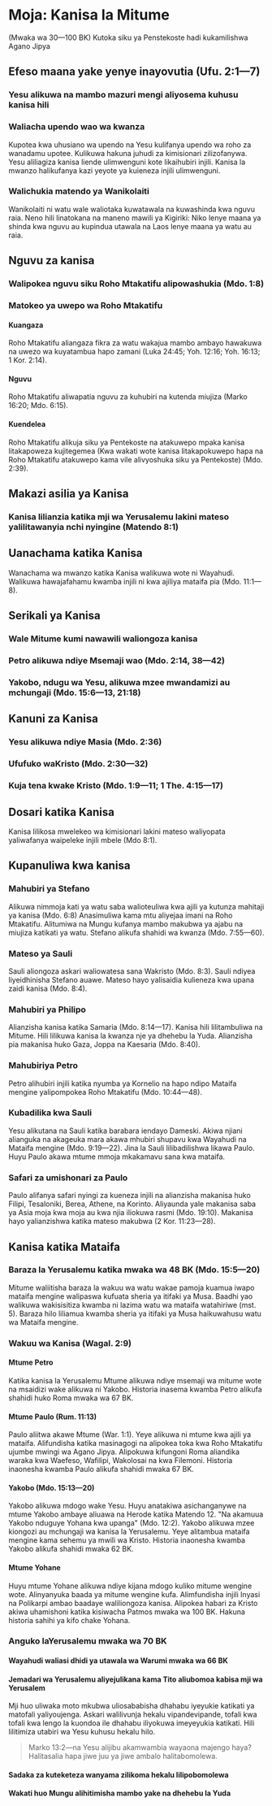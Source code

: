 # Moja: Kanisa la Mitume

(Mwaka wa 30—100 BK) Kutoka siku ya Penstekoste hadi kukamilishwa Agano Jipya

## Efeso maana yake yenye inayovutia (Ufu. 2:1—7)

### Yesu alikuwa na mambo mazuri mengi aliyosema kuhusu kanisa hili

### Waliacha upendo wao wa kwanza

Kupotea kwa uhusiano wa upendo na Yesu kulifanya upendo wa roho za wanadamu upotee. Kulikuwa hakuna juhudi za kimisionari zilizofanywa. Yesu aliliagiza kanisa liende ulimwenguni kote likaihubiri injili. Kanisa la mwanzo halikufanya kazi yeyote ya kuieneza injili ulimwenguni.

### Walichukia matendo ya Wanikolaiti

Wanikolaiti ni watu wale waliotaka kuwatawala na kuwashinda kwa nguvu raia. Neno hili linatokana na maneno mawili ya Kigiriki: Niko lenye maana ya shinda kwa nguvu au kupindua utawala na Laos lenye maana ya watu au raia.

## Nguvu za kanisa

### Walipokea nguvu siku Roho Mtakatifu alipowashukia (Mdo. 1:8)

### Matokeo ya uwepo wa Roho Mtakatifu

#### Kuangaza

Roho Mtakatifu aliangaza fikra za watu wakajua mambo ambayo hawakuwa na uwezo wa kuyatambua hapo zamani (Luka 24:45; Yoh. 12:16; Yoh. 16:13; 1 Kor. 2:14).

#### Nguvu

Roho Mtakatifu aliwapatia nguvu za kuhubiri na kutenda miujiza (Marko 16:20; Mdo. 6:15).

#### Kuendelea

Roho Mtakatifu alikuja siku ya Pentekoste na atakuwepo mpaka kanisa litakapoweza kujitegemea (Kwa wakati wote kanisa litakapokuwepo hapa na Roho Mtakatifu atakuwepo kama vile alivyoshuka siku ya Pentekoste) (Mdo. 2:39).

## Makazi asilia ya Kanisa

### Kanisa lilianzia katika mji wa Yerusalemu lakini mateso yalilitawanyia nchi nyingine (Matendo 8:1)

## Uanachama katika Kanisa

Wanachama wa mwanzo katika Kanisa walikuwa wote ni Wayahudi. Walikuwa hawajafahamu kwamba injili ni kwa ajiliya mataifa pia (Mdo. 11:1—8).

## Serikali ya Kanisa

### Wale Mitume kumi nawawili waliongoza kanisa

### Petro alikuwa ndiye Msemaji wao (Mdo. 2:14, 38—42)

### Yakobo, ndugu wa Yesu, alikuwa mzee mwandamizi au mchungaji (Mdo. 15:6—13, 21:18)

## Kanuni za Kanisa

### Yesu alikuwa ndiye Masia (Mdo. 2:36)

### Ufufuko waKristo (Mdo. 2:30—32)

### Kuja tena kwake Kristo (Mdo. 1:9—11; 1 The. 4:15—17)

## Dosari katika Kanisa

Kanisa lilikosa mwelekeo wa kimisionari lakini mateso waliyopata yaliwafanya waipeleke injili mbele (Mdo 8:1).

## Kupanuliwa kwa kanisa

### Mahubiri ya Stefano

Alikuwa nimmoja kati ya watu saba walioteuliwa kwa ajili ya kutunza mahitaji ya kanisa (Mdo. 6:8) Anasimuliwa kama mtu aliyejaa imani na Roho Mtakatifu. Alitumiwa na Mungu kufanya mambo makubwa ya ajabu na miujiza katikati ya watu. Stefano alikufa shahidi wa kwanza (Mdo. 7:55—60).

### Mateso ya Sauli

Sauli aliongoza askari waliowatesa sana Wakristo (Mdo. 8:3). Sauli ndiyea liyeidhinisha Stefano auawe. Mateso hayo yalisaidia kulieneza kwa upana zaidi kanisa (Mdo. 8:4).

### Mahubiri ya Philipo

Alianzisha kanisa katika Samaria (Mdo. 8:14—17). Kanisa hili lilitambuliwa na Mitume. Hili lilikuwa kanisa la kwanza nje ya dhehebu la Yuda. Alianzisha pia makanisa huko Gaza, Joppa na Kaesaria (Mdo. 8:40).

### Mahubiriya Petro

Petro alihubiri injili katika nyumba ya Kornelio na hapo ndipo Mataifa mengine yalipompokea Roho Mtakatifu (Mdo. 10:44—48).

### Kubadilika kwa Sauli

Yesu alikutana na Sauli katika barabara iendayo Dameski. Akiwa njiani alianguka na akageuka mara akawa mhubiri shupavu kwa Wayahudi na Mataifa mengine (Mdo. 9:19—22). Jina la Sauli lilibadilishwa likawa Paulo. Huyu Paulo akawa mtume mmoja mkakamavu sana kwa mataifa.

### Safari za umishonari za Paulo

Paulo alifanya safari nyingi za kueneza injili na alianzisha makanisa huko Filipi, Tesaloniki, Berea, Athene, na Korinto. Aliyaunda yale makanisa saba ya Asia moja kwa moja au kwa njia iliokuwa rasmi (Mdo. 19:10). Makanisa hayo yalianzishwa katika mateso makubwa (2 Kor. 11:23—28).

## Kanisa katika Mataifa

### Baraza la Yerusalemu katika mwaka wa 48 BK (Mdo. 15:5—20)

Mitume waliitisha baraza la wakuu wa watu wakae pamoja kuamua iwapo mataifa mengine walipaswa kufuata sheria ya itifaki ya Musa. Baadhi yao walikuwa wakisisitiza kwamba ni lazima watu wa mataifa watahiriwe (mst. 5). Baraza hilo liliamua kwamba sheria ya itifaki ya Musa haikuwahusu watu wa Mataifa mengine.

### Wakuu wa Kanisa (Wagal. 2:9)

#### Mtume Petro

Katika kanisa la Yerusalemu Mtume alikuwa ndiye msemaji wa mitume wote na msaidizi wake alikuwa ni Yakobo. Historia inasema kwamba Petro alikufa shahidi huko Roma mwaka wa 67 BK.

#### Mtume Paulo (Rum. 11:13)

Paulo aliitwa akawe Mtume (War. 1:1). Yeye alikuwa ni mtume kwa ajili ya mataifa. Alifundisha katika masinagogi na alipokea toka kwa Roho Mtakatifu ujumbe mwingi wa Agano Jipya. Alipokuwa kifungoni Roma aliandika waraka kwa Waefeso, Wafilipi, Wakolosai na kwa Filemoni. Historia inaonesha kwamba Paulo alikufa shahidi mwaka 67 BK.

#### Yakobo (Mdo. 15:13—20)

Yakobo alikuwa mdogo wake Yesu. Huyu anatakiwa asichanganywe na mtume Yakobo ambaye aliuawa na Herode katika Matendo 12. "Na akamuua Yakobo nduguye Yohana kwa upanga" (Mdo. 12:2). Yakobo alikuwa mzee kiongozi au mchungaji wa kanisa la Yerusalemu. Yeye alitambua mataifa mengine kama sehemu ya mwili wa Kristo. Historia inaonesha kwamba Yakobo alikufa shahidi mwaka 62 BK.

#### Mtume Yohane

Huyu mtume Yohane alikuwa ndiye kijana mdogo kuliko mitume wengine wote. Alinyanyuka baada ya mitume wengine kufa. Alimfundisha injili Inyasi na Polikarpi ambao baadaye waliliongoza kanisa. Alipokea habari za Kristo akiwa uhamishoni katika kisiwacha Patmos mwaka wa 100 BK. Hakuna historia sahihi ya kifo chake Yohana.

### Anguko laYerusalemu mwaka wa 70 BK

#### Wayahudi waliasi dhidi ya utawala wa Warumi mwaka wa 66 BK

#### Jemadari wa Yerusalemu aliyejulikana kama Tito aliubomoa kabisa mji wa Yerusalem

Mji huo uliwaka moto mkubwa uliosababisha dhahabu iyeyukie katikati ya matofali yaliyoujenga. Askari walilivunja hekalu vipandevipande, tofali kwa tofali kwa lengo la kuondoa ile dhahabu iliyokuwa imeyeyukia katikati. Hili lilitimiza utabiri wa Yesu kuhusu hekalu hilo.

> Marko 13:2&mdash;na Yesu alijibu akamwambia wayaona majengo haya? Halitasalia hapa jiwe juu ya jiwe ambalo halitabomolewa.

#### Sadaka za kuteketeza wanyama zilikoma hekalu lilipobomolewa

#### Wakati huo Mungu alihitimisha mambo yake na dhehebu la Yuda